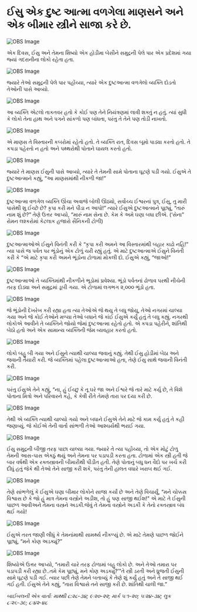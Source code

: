 # ઈસુ એક દુષ્ટ આત્મા વળગેલા માણસને અને એક બીમાર સ્ત્રીને સાજા કરે છે.

![OBS Image](https://cdn.door43.org/obs/jpg/360px/obs-en-32-01.jpg)

એક દિવસ, ઈસુ અને તેમના શિષ્યો એક હોડીમા બેસીને સમુદ્રની પેલે પાર એક પ્રદેશમાં ગયા જ્યાં ગદરાનીના લોકો રહેતા હતા.

![OBS Image](https://cdn.door43.org/obs/jpg/360px/obs-en-32-02.jpg)

જ્યારે તેઓ સમુદ્રની પેલે પાર પહોંચ્યા, ત્યારે એક દુષ્ટઆત્મા વળગેલો વ્યક્તિ દોડતો તેઓની પાસે આવ્યો. 

![OBS Image](https://cdn.door43.org/obs/jpg/360px/obs-en-32-03.jpg)

આ વ્યક્તિ એટલો તાકતવર હતો કે કોઈ પણ તેને નિયંત્રણમાં લાવી શક્તું ન હતું. ત્યાં સુધી કે લોકો તેના હાથ અને પગને સાંકળો પણ બાંધતા, પરંતુ તે તેને પણ તોડી નાખતો.

![OBS Image](https://cdn.door43.org/obs/jpg/360px/obs-en-32-04.jpg)

એ માણસ તે વિસ્તારની કબરોમાં રહેતો હતો. તે વ્યક્તિ રાત, દિવસ બૂમો પાડ્યા કરતો હતો. તે કપડા પહેરતો ન હતો અને પથ્થરોથી પોતાને ઘાયલ કરતો હતો.

![OBS Image](https://cdn.door43.org/obs/jpg/360px/obs-en-32-05.jpg)

જ્યારે તે માણસ ઈસુની પાસે આવ્યો, ત્યારે તે તેમની સામે પોતાના ઘૂટણે પડી ગયો. ઈસુએ તે દુષ્ટઆત્માને કહ્યું, “આ માણસમાંથી નીકળી જા!”

![OBS Image](https://cdn.door43.org/obs/jpg/360px/obs-en-32-06.jpg)

દુષ્ટઆત્મા વળગેલ વ્યક્તિ ઊંચા અવાજે બોલી ઊઠ્યો, સર્વોચ્ચ ઈશ્વરનાં પુત્ર, ઈસુ, તુ મારી પાસેથી શુ ઈચ્છે છે? કૃપા કરી મને પીડા ન આપો!” ત્યારે ઈસુએ દુષ્ટઆત્માને પૂછ્યું, “તારું નામ શું છે?” તેણે ઉત્તર આપ્યો, “મારું નામ સેના છે. કેમ કે અમે ઘણા બધા છીએ. (‘સેના” રોમન લશ્કરોમાં કેટલાક હજારો  સૈનિકની ટોળી)

![OBS Image](https://cdn.door43.org/obs/jpg/360px/obs-en-32-07.jpg)

દુષ્ટઆત્માઓએ ઈસુને વિનંતી કરી કે “કૃપા કરી અમને આ વિસ્તારમાંથી બહાર કાઢો નહિ!” ત્યા પાસે જ પર્વત પર ભૂંડોનું એક ટોળું ચરી રહ્યું હતું. એ માટે દુષ્ટઆત્માએ ઈસુને વિનંતી કરી કે “એ માટે કૃપા કરી અમને ભૂંડોના ટોળામાં મોકલી દો. ઈસુએ કહ્યું, “જાઓ!”

![OBS Image](https://cdn.door43.org/obs/jpg/360px/obs-en-32-08.jpg)

દુષ્ટઆત્માઓ તે વ્યક્તિમાંથી નીકળીને ભૂડોમાં પ્રવેશ્યા. ભૂંડો પર્વતનાં ઢોળાવ પરથી નીચેની તરફ દોડ્યા અને સમુદ્રમાં ડૂબી ગયા. એ ટોળામાં લગભગ ૨,૦૦૦ ભૂંડો હતા.

![OBS Image](https://cdn.door43.org/obs/jpg/360px/obs-en-32-09.jpg)

જે ભૂંડોની દેખરેખ કરી રહ્યા હતા ત્યા તેઓએ જે થયુ તે બધુ જોયુ, તેઓ નગરમાં ચાલ્યા ગયા અને જે કોઈ તેઓને મળ્યા તેઓ બધાને જે કાંઈ ઈસુએ કર્યું હતું તે બધુ કહ્યું. નગરથી લોકોએ આવીને તે વ્યક્તિને જોયો જેમાં દુષ્ટઆત્મા રહેતો હતો. એ કપડા પહેરીને, શાંતિથી બેઠો હતો અને એક સામાન્ય વ્યક્તિની જેમ વ્યવહાર કરતો હતો.

![OBS Image](https://cdn.door43.org/obs/jpg/360px/obs-en-32-10.jpg)

લોકો બહુ બી ગયા અને ઈસુને ત્યાથી ચાલ્યા જવાનું કહ્યું. તેથી ઈસુ હોડીમાં બેઠા અને જવાની તૈયારી કરી. જે વ્યક્તિમાં પહેલા દુષ્ટઆત્માઓ હતા, તેણે ઈસુ સાથે જવાની વિનંતી કરી.

![OBS Image](https://cdn.door43.org/obs/jpg/360px/obs-en-32-11.jpg)

પરંતુ ઈસુએ તેને કહ્યું, “ના, હું ઈચ્છુ કે તૂ ઘરે જા અને ઈશ્વરે જે તારે માટે કર્યુ છે, તે વિશે પોતાના મિત્રો અને પરિવારને કહે, કે કેવી રીતે તેમણે તારા પર દયા કરી છે.

![OBS Image](https://cdn.door43.org/obs/jpg/360px/obs-en-32-12.jpg)

તેથી એ વ્યક્તિ ત્યાથી ચાલ્યો ગયો અને બધાને ઈસુએ તેને માટે જે કામ કર્યુ હતું તે કહી જણાવ્યું. જે કોઈએ તેની વાર્તા સાંભળી તેઓ આશ્ચર્યથી ભરાઈ ગયા.

![OBS Image](https://cdn.door43.org/obs/jpg/360px/obs-en-32-13.jpg)

ઈસુ સમુદ્રની બીજી તરફ પાછા ચાલ્યા ગયા. જ્યારે તે ત્યા પહોંચ્યા, તો એક મોટું ટોળુ તેમની આસ-પાસ એકઠું થયું અને તેમના પર પડાપડી કરતા હતા. ટોળામાં એક સ્ત્રી હતી જે બાર વર્ષથી એક રક્તસ્ત્રાવની બીમારીથી પીડીત હતી. તેણે પોતાનું બધુ ધન વૈદો પર ખર્ચ કરી દીધું હતું જેકે થી તેઓ તેને સાજી કરી શકે, પરંતુ તેની હાલત વધારે ખરાબ થઈ ગઈ.

![OBS Image](https://cdn.door43.org/obs/jpg/360px/obs-en-32-14.jpg)

તેણે સાંભળેલું કે ઈસુએ ઘણા બીમાર લોકોને સાજા કર્યાં છે અને તેણે વિચાર્યું, “મને ચોક્કસ વિશ્વાસ છે કે જો હું માત્ર તેમના વસ્ત્રોને અડીશ, તો હું પણ સાજી થઈશ!" એ માટે તે ઈસુની પાછળ આવીઅને તેમના વસ્ત્રને અડકી.જેવું તે તેમના વસ્ત્રોને અડકી કે તેનો રક્તસ્ત્રાવ બંધ થઈ ગયો!

![OBS Image](https://cdn.door43.org/obs/jpg/360px/obs-en-32-15.jpg)

ઈસુએ તરત જાણી લીધું કે તેમનાંમાથી સામર્થ્ય નીકળ્યું છે. એ માટે તેમણે પાછળ જોઈને પૂછ્યું, “મને કોણ અડક્યું?” 

![OBS Image](https://cdn.door43.org/obs/jpg/360px/obs-en-32-16.jpg)

શિષ્યોએ ઉત્તર આપ્યો, “તમારી ચારે તરફ ટોળામાં બહુ લોકો છે. અને તેઓ તમારા પર પડાપડી કરી રહ્યા છે..તમે કેમ પૂછ્યું, મને કોણ અડક્યું?’”તે સ્ત્રી ડરતી અને ધ્રુજતી ઈસુની સામે ઘૂટણે પડી ગઈ. ત્યાર પછી તેણે તેમને બતાવ્યું કે તેણે શું કર્યું હતું અને તે સાજી થઈ ગઈ હતી. ઈસુએ તેને કહ્યું, “તારા વિશ્વાસે તને સાજી કરી છે. શાંતિથી ચાલી જા.”


_બાઈબલની એક વાર્તાઃ માથ્થી ૮:૨૮-૩૪; ૯ઃ૨૦-૨૨; માર્ક ૫ઃ૧-૨૦; ૫ઃ૨૪-૩૪; લુક ૮ઃ૨૬-૩૯; ૮ઃ૪૨-૪૮_